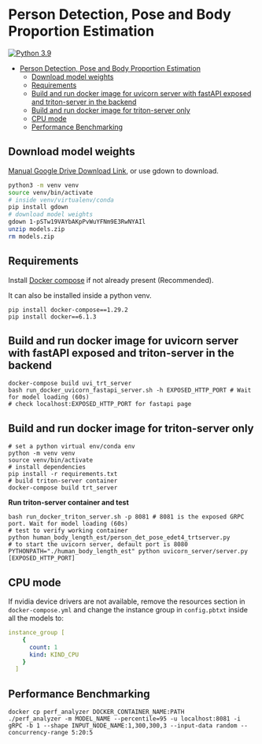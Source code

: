 # Person Detection, Pose and Body Proportion Estimation

[![Python 3.9](https://img.shields.io/badge/python-3.9-green.svg)](https://www.python.org/downloads/release/python-390/)

- [Person Detection, Pose and Body Proportion Estimation](#person-detection-pose-and-body-proportion-estimation)
  - [Download model weights](#download-model-weights)
  - [Requirements](#requirements)
  - [Build and run docker image for uvicorn server with fastAPI exposed and triton-server in the backend](#build-and-run-docker-image-for-uvicorn-server-with-fastapi-exposed-and-triton-server-in-the-backend)
  - [Build and run docker image for triton-server only](#build-and-run-docker-image-for-triton-server-only)
  - [CPU mode](#cpu-mode)
  - [Performance Benchmarking](#performance-benchmarking)

## Download model weights

[Manual Google Drive Download Link](https://drive.google.com/file/d/1-pSTw19VAYbAKpPvWuYFNm9E3RwNYAIl/view?usp=sharing), or use gdown to download.

```bash
python3 -m venv venv
source venv/bin/activate
# inside venv/virtualenv/conda
pip install gdown
# download model weights
gdown 1-pSTw19VAYbAKpPvWuYFNm9E3RwNYAIl
unzip models.zip
rm models.zip
```

## Requirements

Install [Docker compose](https://docs.docker.com/compose/install/) if not already present (Recommended). 

It can also be installed inside a python venv.

```shell
pip install docker-compose==1.29.2
pip install docker==6.1.3
```

## Build and run docker image for uvicorn server with fastAPI exposed and triton-server in the backend

```shell
docker-compose build uvi_trt_server
bash run_docker_uvicorn_fastapi_server.sh -h EXPOSED_HTTP_PORT # Wait for model loading (60s)
# check localhost:EXPOSED_HTTP_PORT for fastapi page
```

## Build and run docker image for triton-server only

```shell
# set a python virtual env/conda env
python -m venv venv
source venv/bin/activate
# install dependencies
pip install -r requirements.txt
# build triton-server container
docker-compose build trt_server
```

**Run triton-server container and test**

```shell
bash run_docker_triton_server.sh -p 8081 # 8081 is the exposed GRPC port. Wait for model loading (60s)
# test to verify working container
python human_body_length_est/person_det_pose_edet4_trtserver.py
# to start the uvicorn server, default port is 8080
PYTHONPATH="./human_body_length_est" python uvicorn_server/server.py [EXPOSED_HTTP_PORT]
```

## CPU mode

If nvidia device drivers are not available, remove the resources section in `docker-compose.yml` and change the instance group in `config.pbtxt` inside all the models to:

```yaml
instance_group [
    {
      count: 1
      kind: KIND_CPU
    }
  ]
```

## Performance Benchmarking

```shell
docker cp perf_analyzer DOCKER_CONTAINER_NAME:PATH
./perf_analyzer -m MODEL_NAME --percentile=95 -u localhost:8081 -i gRPC -b 1 --shape INPUT_NODE_NAME:1,300,300,3 --input-data random --concurrency-range 5:20:5
```
